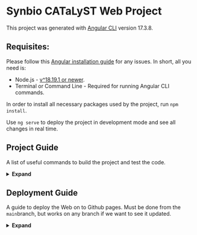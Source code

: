 # Synbio CATaLyST Web Project

This project was generated with [Angular CLI](https://github.com/angular/angular-cli) version 17.3.8.

## Requisites:
Please follow this [Angular installation guide](https://angular.dev/installation) for any issues. In short, all you need is:

- Node.js - [v^18.19.1 or newer](https://angular.dev/reference/versions).
- Terminal or Command Line - Required for running Angular CLI commands.

In order to install all necessary packages used by the project, run `npm install`.

Use `ng serve` to deploy the project in development mode and see all changes in real time.

## Project Guide
A list of useful commands to build the project and test the code.
<details>
  <summary><strong>Expand</strong></summary>

### Development server
Run `ng serve` for a dev server. Navigate to `http://localhost:4200/`. The application will automatically reload if you change any of the source files.

### Code scaffolding
Run `ng generate component component-name` to generate a new component. You can also use `ng generate directive|pipe|service|class|guard|interface|enum|module`.

### Build
Run `ng build` to build the project. The build artifacts will be stored in the `dist/` directory.

### Running unit tests
Run `ng test` to execute the unit tests via [Karma](https://karma-runner.github.io).

### Running end-to-end tests
Run `ng e2e` to execute the end-to-end tests via a platform of your choice. To use this command, you need to first add a package that implements end-to-end testing capabilities.

### Further help
To get more help on the Angular CLI use `ng help` or check out the [Angular CLI Overview and Command Reference](https://angular.io/cli).

</details>

## Deployment Guide
A guide to deploy the Web on to Github pages. Must be done from the `main`branch, but works on any branch if we want to see it updated.
<details>
  <summary><strong>Expand</strong></summary>

### 1. Install the ´AngularCLI gh-pages´:
Use the following commands on your Terminal:
 ```
npm i angular-cli-ghpages
ng add angular-cli-ghpages
 ```
 ### 2. Deploy the project:
 Use the `ng deploy --base-href=/PROJECT_NAME/` command. Keep the `/` in. If you don't know the name of your project, look into the `tsconfig.json` file of your project. In our case, it will be

 ```
ng deploy --base-href=/Web-page/
 ```

 ### 3. Go to the url:
 Usually, URL's in Gihub pages follow this model: `https://USER_NAME.github.io/REPO_NAME/`. In our case, the URL is:
 - [https://synbio-catalyst.github.io/Web-Page/](https://synbio-catalyst.github.io/Web-Page/)

  </details>
